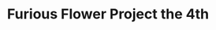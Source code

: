 ---
layout: manifest
title: Furious Flower Project the 4th
manifest_name: furious-flower-project-the-4th
---